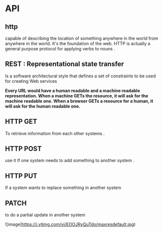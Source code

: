 # API

## http 
capable of describing the location of something anywhere in the world from anywhere in the world. It's the foundation of the web.
HTTP is actually a general purpose protocol for applying verbs to nouns .

## REST : Representational state transfer

Is a software architectural style that defines a set of constraints to be used for creating Web services


**Every URL would have a human readable and a machine readable representation. When a machine GETs the resource, it will ask for the machine readable one. When a browser GETs a resource for a human, it will ask for the human readable one.**


## HTTP GET 
 To retrieve information from each other systems .

 ##  HTTP POST
 use it If one system needs to add something to another system .

 ## HTTP PUT
If a system wants to replace something in another system

## PATCH
 to do a partial update in another system 

![image]https://i.ytimg.com/vi/EOOJRyQuTdo/maxresdefault.jpg)
 
